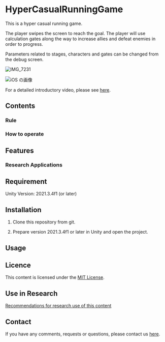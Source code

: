 # HyperCasualRunningGame

This is a hyper casual running game.

The player swipes the screen to reach the goal. The player will use calculation gates along the way to increase allies and defeat enemies in order to progress.

Parameters related to stages, characters and gates can be changed from the debug screen.

![IMG_7231](https://user-images.githubusercontent.com/108989983/198868016-0cd58e73-54de-4d42-afb0-e7f68602d411.PNG)

![iOS の画像](https://user-images.githubusercontent.com/108989983/198868013-523e576f-f7eb-451f-ac09-cba2c3d60678.png)

For a detailed introductory video, please see [here](https://youtu.be/mFPTihc5D5Y).

## Contents

<!--
ゲームの概要，機能，調整できるパラメータ，出力できるパラメータ，想定される利用方法などを画像を用いて記載  
ゲームの操作方法やルールもここに記載
-->

### Rule

<!--
ルールを記述する、何をしちゃだめなのか、何を目指すのかを明確にしながら記載
-->

### How to operate

<!--
対応している操作方法を記載、操作方法1つに付きそれを図解する画像を貼る
-->

## Features

<!--
このゲームのプレイスタイルやパラメータ編集・出力の内容について記載
-->

### Research Applications

<!--
このゲームが活躍するような研究の例を2~3つ記載
-->

## Requirement

Unity Version: 2021.3.4f1 (or later)

## Installation

1. Clone this repository from git.

2. Prepare version 2021.3.4f1 or later in Unity and open the project.

## Usage

<!--
使い方を記載
-->

## Licence

This content is licensed under the [MIT License](https://github.com/open-video-game-library/CasualRunGame/blob/master/LICENSE.md).

## Use in Research

[Recommendations for research use of this content](https://github.com/open-video-game-library/CasualRunGame/blob/master/RESEARCH_USE.md)

## Contact

If you have any comments, requests or questions, please contact us [here](https://openvideogame.cc/contact).
